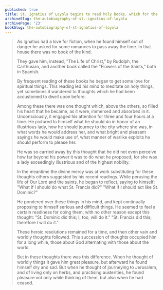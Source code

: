 ```yaml
---
published: true
title: St. Ignatius of Loyola begins to read holy books, which for the first time gives him true peace
archiveSlug: the-autobiography-of-st.-ignatius-of-loyola
archivePage: '23'
bookSlug: the-autobiography-of-st-ignatius-of-loyola
---
```


> As Ignatius had a love for fiction, when he found himself out of danger he asked for some romances to pass away the time. In that house there was no book of the kind.
>
> They gave him, instead, "The Life of Christ," by Rudolph, the Carthusian, and another book called the "Flowers of the Saints," both in Spanish.
>
> By frequent reading of these books he began to get some love for spiritual things. This reading led his mind to meditate on holy things, yet sometimes it wandered to thoughts which he had been accustomed to dwell upon before.
>
> Among these there was one thought which, above the others, so filled his heart that he became, as it were, immersed and absorbed in it. Unconsciously, it engaged his attention for three and four hours at a time. He pictured to himself what he should do in honor of an illustrious lady, how he should journey to the city where she was, in what words he would address her, and what bright and pleasant sayings he would make use of, what manner of warlike exploits he should perform to please her.
>
> He was so carried away by this thought that he did not even perceive how far beyond his power it was to do what he proposed, for she was a lady exceedingly illustrious and of the highest nobility.
>
> In the meantime the divine mercy was at work substituting for these thoughts others suggested by his recent readings. While perusing the life of Our Lord and the saints, he began to reflect, saying to himself: "What if I should do what St. Francis did?" "What if I should act like St. Dominic?"
>
> He pondered over these things in his mind, and kept continually proposing to himself serious and difficult things. He seemed to feel a certain readiness for doing them, with no other reason except this thought: "St. Dominic did this; I, too, will do it." "St. Francis did this; therefore I will do it."
>
> These heroic resolutions remained for a time, and then other vain and worldly thoughts followed. This succession of thoughts occupied him for a long while, those about God alternating with those about the world.
>
> But in these thoughts there was this difference. When he thought of worldly things it gave him great pleasure, but afterward he found himself dry and sad. But when he thought of journeying to Jerusalem, and of living only on herbs, and practising austerities, he found pleasure not only while thinking of them, but also when he had ceased.
